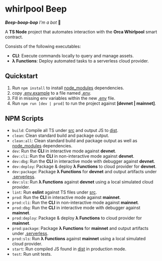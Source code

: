 # whirlpool Beep

***Beep-boop-bop** I'm a bot* 🤖

A **TS Node** project that automates interaction with the **Orca Whirlpool** smart contract.

Consists of the following executables:

- **CLI**: Execute commands locally to query and manage assets.
- **λ Functions**: Deploy automated tasks to a serverless cloud provider.

## Quickstart

1) Run `npm install` to install [node_modules](./node_modules) dependencies.
2) copy [.env.example](.env.example) to a file named [.env](.env).
3) Fill in missing env variables within the new [.env](.env) file.
4) Run `npm run [dev | prod]` to run the project against **[devnet | mainnet]**.

## NPM Scripts

- `build`: Compile all TS under [src](.src) and output JS to [dist](.dist).
- `clean`: Clean standard build and package output.
- `clean:all`: Clean standard build and package output as well as [node_modules](.node_modules) dependencies.
- `dev`: Run the **CLI** in interactive mode against **devnet**.
- `dev:cli`: Run the **CLI** in non-interactive mode against **devnet**.
- `dev:dbg`: Run the **CLI** in interactive mode with debugger against **devnet**.
- `dev:deploy`: Package & deploy **λ Functions** to cloud provider for **devnet**.
- `dev:package`: Package **λ Functions** for **devnet** and output artifacts under [.serverless](./.serverless).
- `dev:sls`: Run **λ Functions** against **devnet** using a local simulated cloud provider.
- `lint`: Run **eslint** against TS files under [src](./src).
- `prod`: Run the **CLI** in interactive mode against **mainnet**.
- `prod:cli`: Run the **CLI** in non-interactive mode against **mainnet**.
- `prod:dbg`: Run the **CLI** in interactive mode with debugger against **mainnet**.
- `prod:deploy`: Package & deploy **λ Functions** to cloud provider for **mainnet**.
- `prod:package`: Package **λ Functions** for **mainnet** and output artifacts under [.serverless](./.serverless).
- `prod:sls`: Run **λ Functions** against **mainnet** using a local simulated cloud provider.
- `start`: Run compiled JS found in [dist](./dist) in production mode.
- `test`: Run unit tests.

